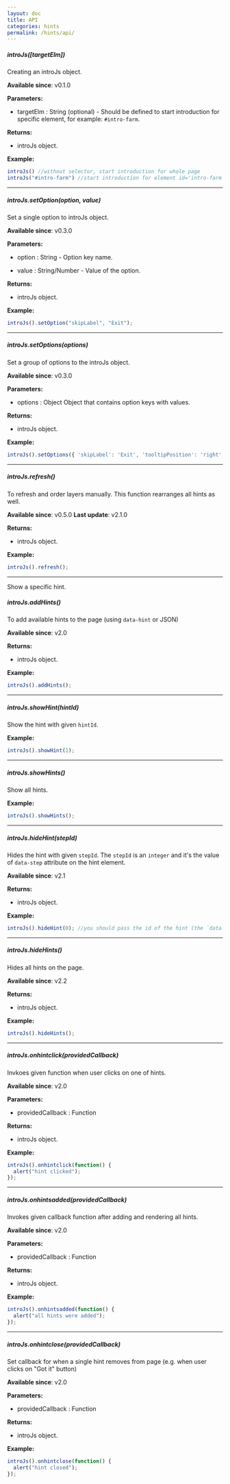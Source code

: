 ```yaml
---
layout: doc
title: API
categories: hints
permalink: /hints/api/
---
```


##### introJs([targetElm])

Creating an introJs object.

**Available since**: v0.1.0

**Parameters:**

 - targetElm : String (optional) - Should be defined to start introduction for specific element, for example: `#intro-farm`.

**Returns:**

 - introJs object.

**Example:**

```javascript
introJs() //without selector, start introduction for whole page
introJs("#intro-farm") //start introduction for element id='intro-farm'
````

-----

##### introJs.setOption(option, value)

Set a single option to introJs object.

**Available since**: v0.3.0

**Parameters:**

 - option : String - Option key name.

 - value : String/Number - Value of the option.

**Returns:**

 - introJs object.

**Example:**

```javascript
introJs().setOption("skipLabel", "Exit");
````

----

##### introJs.setOptions(options)

Set a group of options to the introJs object.

**Available since**: v0.3.0

**Parameters:**

 - options : Object
   Object that contains option keys with values.

**Returns:**

 - introJs object.

**Example:**

```javascript
introJs().setOptions({ 'skipLabel': 'Exit', 'tooltipPosition': 'right' });
````

----

##### introJs.refresh()

To refresh and order layers manually. This function rearranges all hints as well.

**Available since**: v0.5.0
**Last update**: v2.1.0

**Returns:**
 - introJs object.

**Example:**
```javascript
introJs().refresh();
````

----

Show a specific hint.

##### introJs.addHints()

To add available hints to the page (using `data-hint` or JSON)

**Available since**: v2.0

**Returns:**
 - introJs object.

**Example:**
```javascript
introJs().addHints();
````

-----

##### introJs.showHint(hintId)

Show the hint with given `hintId`.

**Example:**
```javascript
introJs().showHint(1);
````

-----

##### introJs.showHints()

Show all hints.

**Example:**
```javascript
introJs().showHints();
````

-----

##### introJs.hideHint(stepId)

Hides the hint with given `stepId`. The `stepId` is an `integer` and it's the value of `data-step` attribute on the hint element.

**Available since**: v2.1

**Returns:**
 - introJs object.

**Example:**
```javascript
introJs().hideHint(0); //you should pass the id of the hint (the `data-step` attribute).
````

-----

##### introJs.hideHints()

Hides all hints on the page.

**Available since**: v2.2

**Returns:**
 - introJs object.

**Example:**
```javascript
introJs().hideHints();
````

-----

##### introJs.onhintclick(providedCallback)

Invkoes given function when user clicks on one of hints.

**Available since**: v2.0

**Parameters:**
 - providedCallback : Function

**Returns:**
 - introJs object.

**Example:**
```javascript
introJs().onhintclick(function() {
  alert("hint clicked");
});
````

-----

##### introJs.onhintsadded(providedCallback)

Invokes given callback function after adding and rendering all hints.

**Available since**: v2.0

**Parameters:**
 - providedCallback : Function

**Returns:**
 - introJs object.

**Example:**
```javascript
introJs().onhintsadded(function() {
  alert("all hints were added");
});
````

-----

##### introJs.onhintclose(providedCallback)

Set callback for when a single hint removes from page (e.g. when user clicks on "Got it" button)

**Available since**: v2.0

**Parameters:**
 - providedCallback : Function

**Returns:**
 - introJs object.

**Example:**
```javascript
introJs().onhintclose(function() {
  alert("hint closed");
});
````

